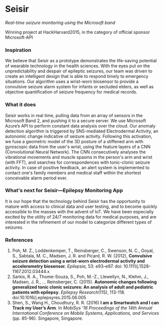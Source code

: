 # Seisir
*Real-time seizure monitoring using the Microsoft band*

Winning project at HackHarvard2015, in the category of official sponsor Microsoft-API

### Inspiration
We believe that Seisir as a prototype demonstrates the life-saving potential of wearable technology in the health sciences. With the eyes put on the unpredictability and despair of epileptic seizures, our team was driven to create an intelligent design that is able to respond timely to emergency situations.
Our algorithm uses a wrist-worn biosensor to provide a convulsive seizure alarm system for infants or secluded elders, as well as objective quantification of seizure frequency for medical records.

### What it does
Seisir works in real time, pulling data from an array of sensors in the Microsoft Band 2, and pushing it to a secure server. We use Microsoft Azure’s API to perform constant data analysis over the cloud.
Our anomaly detection algorithm is triggered by SNS-mediated Electrodermal Activity, an autonomic change indicative of seizure activity. Following this activation, we fuse a geometric model of the 3D posture of a stiffened arm with gyroscopic data from the user's wrist, using the feature layers of a CNN (Convolutional Neural Network). The CNN consecutively analyses the vibrational movements and muscle spasms in the person's arm and wrist (with FFT), and searches for correspondences with tonic-clonic seizure activity.
In case of positive feedback, an alert system is implemented to contact one's family members and medical staff within the shortest conceivable alarm period ever.

### What's next for Seisir—Epilepsy Monitoring App
It is our hope that the technology behind Seisir has the opportunity to mature with access to clinical data and user testing, and to become quickly accessible to the masses with the advent of IoT. We have been especially excited by the utility of 24/7 monitoring data for medical purposes, and are interested in the refinement of our model to categorize different types of seizures.

### References
1. Poh, M. Z., Loddenkemper, T., Reinsberger, C., Swenson, N. C., Goyal, S., Sabtala, M. C., Madsen, J. R. and Picard, R. W. (2012), **Convulsive seizure detection using a wrist-worn electrodermal activity and accelerometry biosensor.** *Epilepsia*, 53: e93–e97. doi: 10.1111/j.1528-1167.2012.03444.x
2. Sarkis, R. A., Thome-Souza, S., Poh, M.-Z., Llewellyn, N., Klehm, J., Madsen, J. R., … Reinsberger, C. (2015). **Autonomic changes following generalized tonic clonic seizures: An analysis of adult and pediatric patients with epilepsy**. *Epilepsy Research*(115), 113-118. doi:10.1016/j.eplepsyres.2015.06.005
3. Shen, S., Wang H., Choudhury, R. R. (2016) **I am a Smartwatch and I can Track my User’s Arm**. In _MobiSys '16 Proceedings of the 14th Annual International Conference on Mobile Systems, Applications, and Services_ (pp. 85-96). Singapore, Singapore.